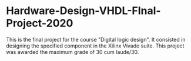 # Hardware-Design-VHDL-FInal-Project-2020
This is the final project for the course "Digital logic design". It consisted in designing the specified component in the Xilinx Vivado suite. This project was awarded the maximum grade of 30 cum laude/30.
